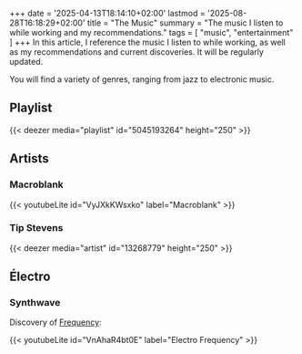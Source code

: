 +++
date = '2025-04-13T18:14:10+02:00'
lastmod = '2025-08-28T16:18:29+02:00'
title = "The Music"
summary = "The music I listen to while working and my recommendations."
tags = [ "music", "entertainment" ]
+++
In this article, I reference the music I listen to while working, as well as my recommendations and current discoveries. It will be regularly updated.

You will find a variety of genres, ranging from jazz to electronic music.

## Playlist 

{{< deezer media="playlist" id="5045193264" height="250" >}}

## Artists 

### Macroblank

{{< youtubeLite id="VyJXkKWsxko" label="Macroblank" >}}

### Tip Stevens

{{< deezer media="artist" id="13268779" height="250" >}}

## Électro

### Synthwave

Discovery of [Frequency](https://www.youtube.com/@Frequency2024/videos):

{{< youtubeLite id="VnAhaR4bt0E" label="Electro Frequency" >}}
